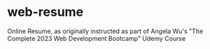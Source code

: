 # web-resume
Online Resume, as originally instructed as part of Angela Wu's "The Complete 2023 Web Development Bootcamp" Udemy Course
